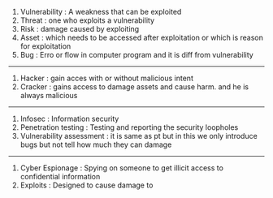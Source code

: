 1. Vulnerability : A weakness that can be exploited
2. Threat : one who exploits a vulnerability
3. Risk : damage caused by exploiting
4. Asset : which needs to be accessed after exploitation or which is reason for exploitation
5. Bug : Erro or flow in computer program and it is diff from vulnerability
---
1. Hacker : gain acces with or without malicious intent
2. Cracker : gains access to damage assets and cause harm. and he is always malicious
---
1. Infosec : Information security
2. Penetration testing : Testing and reporting the security loopholes
3. Vulnerability assessment : it is same as pt but in this we only introduce bugs but not tell how much they can damage
--- 
1. Cyber Espionage : Spying on someone to get illicit access to confidential information
2. Exploits : Designed to cause damage to 